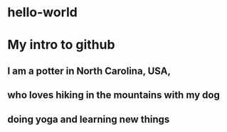 # hello-world
# My intro to github

## I am a potter in North Carolina, USA, 
## who loves hiking in the mountains with my dog 
## doing yoga and learning new things
